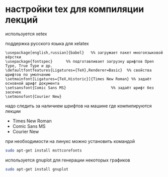# настройки tex для компиляции лекций

используется xetex 

поддержкa русского языка для xelatex

```
\usepackage[english,russian]{babel}   %% загружает пакет многоязыковой вёрстки
\usepackage{fontspec}      %% подготавливает загрузку шрифтов Open Type, True Type и др.
\defaultfontfeatures{Ligatures={TeX},Renderer=Basic}  %% свойства шрифтов по умолчанию
\setmainfont[Ligatures={TeX,Historic}]{Times New Roman} %% задаёт основной шрифт документа
\setsansfont{Comic Sans MS}                    %% задаёт шрифт без засечек
\setmonofont{Courier New}
```



надо следить за наличием шрифтов на машине где компилируются лекции 
- Times New Roman
- Comic Sans MS
- Courier New

при необходимости на линукс можно установить командой 

```bash
sudo apt-get install msttcorefonts
```

используется gnuplot для генерации некоторых графиков

```bash
sudo apt-get install gnuplot
```

